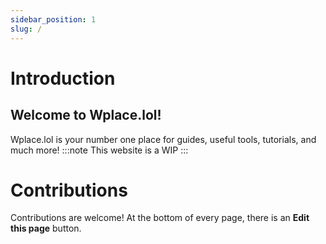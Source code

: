 ```yaml
---
sidebar_position: 1
slug: /
---
```


# Introduction
## Welcome to Wplace.lol! 
Wplace.lol is your number one place for guides, useful tools, tutorials, and much more!
:::note
This website is a WIP
:::

# Contributions
Contributions are welcome! At the bottom of every page, there is an **Edit this page** button.
